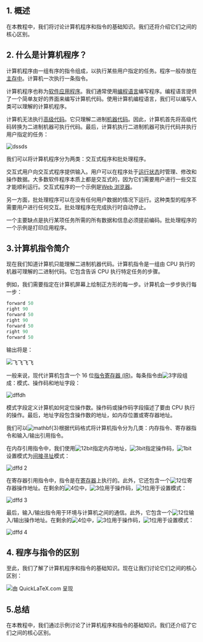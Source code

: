 ## 1. 概述

在本教程中，我们将讨论计算机程序和指令的基础知识。我们还将介绍它们之间的核心区别。

## 2. 什么是计算机程序？

计算机程序由一组有序的指令组成，以执行某些用户指定的任务。程序一般存放在[主存中](https://en.wikipedia.org/wiki/Random-access_memory)。计算机一次执行一条指令。

计算机程序也称为[软件应用程序](https://en.wikipedia.org/wiki/Application_software)。我们通常使用[编程语言](https://en.wikipedia.org/wiki/Programming_language)编写程序。编程语言提供了一个简单友好的界面来编写计算机代码。使用计算机编程语言，我们可以编写人类可以理解的计算机程序。

计算机无法执行[高级代码](https://en.wikipedia.org/wiki/High-level_programming_language)。它只理解二进制[机器代码](https://en.wikipedia.org/wiki/Machine_code)。因此，计算机首先将高级代码转换为二进制机器可执行代码。最后，计算机执行二进制机器可执行代码并执行用户指定的任务：

![dssds](https://www.baeldung.com/wp-content/uploads/sites/4/2021/09/dssds-1024x553.png)

我们可以将计算机程序分为两类：交互式程序和批处理程序。

交互式用户向交互式程序提供输入。用户可以在程序处于[运行状态](https://www.baeldung.com/cs/process-lifecycle)时管理、修改和操作数据。大多数软件程序本质上都是交互式的，因为它们需要用户进行一些交互才能顺利运行。交互式程序的一个示例是[Web 浏览器](https://en.wikipedia.org/wiki/Web_browser)。

另一方面，批处理程序可以在没有任何用户数据的情况下运行。这种类型的程序不需要用户进行任何交互。批处理程序在完成执行时自动停止。

一个主要缺点是执行某项任务所需的所有数据和信息必须提前编码。批处理程序的一个示例是打印应用程序。

## 3.计算机指令简介

现在我们知道计算机只能理解二进制机器代码。计算机指令是一组由 CPU 执行的机器可理解的二进制代码。它包含告诉 CPU 执行特定任务的步骤。

例如，我们需要指定在计算机屏幕上绘制正方形的每一步。计算机会一步步执行每一步：

```cs
forward 50
right 90
forward 50
right 90
forward 50
right 90
forward 50
```

输出将是：

![飞飞飞飞](https://www.baeldung.com/wp-content/uploads/sites/4/2021/09/dsfdsf.drawio-1024x744.png)

一般来说，现代计算机包含一个 16 位[指令寄存器 (IR)](https://www.baeldung.com/cs/os-program-counter-vs-instruction-register)。每条指令由![3](https://www.baeldung.com/wp-content/ql-cache/quicklatex.com-ce2009a45822333037922ccca0872a55_l3.svg)字段组成：模式、操作码和地址字段：

![dffdh](https://www.baeldung.com/wp-content/uploads/sites/4/2021/09/dffdh-1024x115.png)

模式字段定义计算机如何定位操作数。操作码或操作码字段描述了要由 CPU 执行的操作。最后，地址字段包含操作数的地址，如内存位置或寄存器地址。

我们可以![mathbf{3}](https://www.baeldung.com/wp-content/ql-cache/quicklatex.com-d5fa42dee249fb5d3cf617a2069525ae_l3.svg)根据代码格式将计算机指令分为几类：内存指令、寄存器指令和输入/输出引用指令。

在内存引用指令中，我们使用![12](https://www.baeldung.com/wp-content/ql-cache/quicklatex.com-e4e03262026852c1e06862a479503add_l3.svg)bit指定内存地址，![3](https://www.baeldung.com/wp-content/ql-cache/quicklatex.com-ce2009a45822333037922ccca0872a55_l3.svg)bit指定操作码，![1](https://www.baeldung.com/wp-content/ql-cache/quicklatex.com-69a7c7fb1023d315f416440bca10d849_l3.svg)bit设置模式为[间接寻址](https://en.wikipedia.org/wiki/Addressing_mode)模式：

![dffd 2](https://www.baeldung.com/wp-content/uploads/sites/4/2021/09/dffdh-2-1024x152.png)

在寄存器引用指令中，指令是在[寄存器](https://en.wikipedia.org/wiki/Processor_register)上执行的。此外，它还包含一个![12](https://www.baeldung.com/wp-content/ql-cache/quicklatex.com-e4e03262026852c1e06862a479503add_l3.svg)位寄存器操作地址。在剩余的![4](https://www.baeldung.com/wp-content/ql-cache/quicklatex.com-d4d95642629f734574671d47307d46c3_l3.svg)位中，![3](https://www.baeldung.com/wp-content/ql-cache/quicklatex.com-ce2009a45822333037922ccca0872a55_l3.svg)位用于操作码，![1](https://www.baeldung.com/wp-content/ql-cache/quicklatex.com-69a7c7fb1023d315f416440bca10d849_l3.svg)位用于设置模式：

![dffd 3](https://www.baeldung.com/wp-content/uploads/sites/4/2021/09/dffdh-3-1024x152.png)

最后，输入/输出指令用于环境与计算机之间的通信。此外，它包含一个![12](https://www.baeldung.com/wp-content/ql-cache/quicklatex.com-e4e03262026852c1e06862a479503add_l3.svg)位输入/输出操作地址。在剩余的![4](https://www.baeldung.com/wp-content/ql-cache/quicklatex.com-d4d95642629f734574671d47307d46c3_l3.svg)位中，![3](https://www.baeldung.com/wp-content/ql-cache/quicklatex.com-ce2009a45822333037922ccca0872a55_l3.svg)位用于操作码，![1](https://www.baeldung.com/wp-content/ql-cache/quicklatex.com-69a7c7fb1023d315f416440bca10d849_l3.svg)位用于设置模式：

![dffd 4](https://www.baeldung.com/wp-content/uploads/sites/4/2021/09/dffdh-4-1024x152.png)

## 4. 程序与指令的区别

至此，我们了解了计算机程序和指令的基础知识。现在让我们讨论它们之间的核心区别：

![由 QuickLaTeX.com 呈现](https://www.baeldung.com/wp-content/ql-cache/quicklatex.com-d126ba02636bdc5ad45631b7b2e48257_l3.svg)

## 5.总结

在本教程中，我们通过示例讨论了计算机程序和指令的基础知识。我们还介绍了它们之间的核心区别。